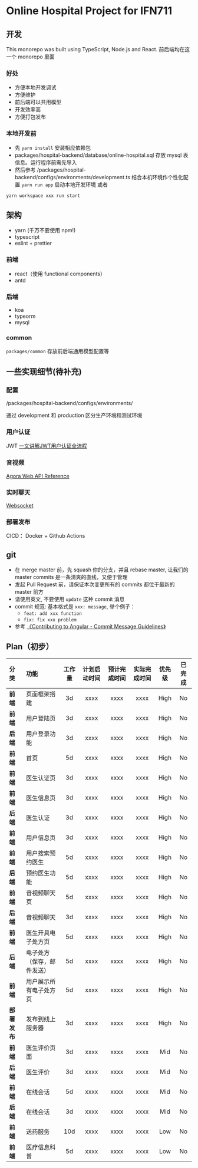 # Online Hospital Project for IFN711

## 开发
This monorepo was built using TypeScript, Node.js and React.
前后端均在这一个 monorepo 里面
### 好处
* 方便本地开发调试
* 方便维护
* 前后端可以共用模型
* 开发效率高
* 方便打包发布
### 本地开发前  
* 先 `yarn install` 安装相应依赖包
* packages/hospital-backend/database/online-hospital.sql 存放 mysql 表信息。运行程序前需先导入
* 然后参考 /packages/hospital-backend/configs/environments/development.ts 结合本机环境作个性化配置
`yarn run app` 启动本地开发环境
或者
```
yarn workspace xxx run start
```
## 架构

* yarn (千万不要使用 npm!)
* typescript
* eslint + prettier
  
### 前端
* react（使用 functional components）
* antd
  
### 后端
* koa
* typeorm
* mysql
### common
 `packages/common` 存放前后端通用模型配置等

## 一些实现细节(待补充)
### 配置
/packages/hospital-backend/configs/environments/

通过 development 和 production 区分生产环境和测试环境
### 用户认证
JWT
[一文讲解JWT用户认证全流程](https://zhuanlan.zhihu.com/p/158186278?from_voters_page=true)

### 音视频
[Agora Web API Reference](https://docs.agora.io/cn/faq/API%20Reference/web/index.html)

### 实时聊天
[Websocket](https://developer.mozilla.org/zh-CN/docs/Web/API/WebSocket)

### 部署发布
CICD： Docker + Github Actions

## git
* 在 merge master 前，先 squash 你的分支，并且 rebase master, 让我们的 master commits 是一条清爽的直线，又便于管理
* 发起 Pull Request 前，请保证本次变更所有的 commits 都位于最新的 master 前方
* 请使用英文, 不要使用 `update` 这种 commit 消息
* commit 规范: 基本格式是 `xxx: message`, 举个例子：
    * `feat: add xxx function`
    * `fix: fix xxx problem`
* 参考 [《Contributing to Angular - Commit Message Guidelines》](https://github.com/angular/angular/blob/master/CONTRIBUTING.md#-commit-message-guidelines)

## Plan（初步）

| 分类 | 功能 | 工作量 | 计划启动时间 | 预计完成时间 | 实际完成时间 | 优先级 | 已完成
| :-- | :-- | :--: | :--: | :--: | :--: | :--: | :--: |
| **前端** | 页面框架搭建 | 3d | xxxx | xxxx | xxxx | High | No |
| **前端** | 用户登陆页 | 3d | xxxx | xxxx | xxxx | High | No |
| **后端** | 用户登录功能 | 3d | xxxx | xxxx | xxxx | High | No |
| **前端** | 首页 | 5d | xxxx | xxxx | xxxx | High | No |
| **前端** | 医生认证页 | 3d | xxxx | xxxx | xxxx | High | No |
| **前端** | 医生信息页 | 3d | xxxx | xxxx | xxxx | High | No |
| **后端** | 医生认证 | 3d | xxxx | xxxx | xxxx | High | No |
| **前端** | 用户信息页 | 3d | xxxx | xxxx | xxxx | High | No |
| **前端** | 用户搜索预约医生 | 5d | xxxx | xxxx | xxxx | High | No |
| **后端** | 预约医生功能 | 5d | xxxx | xxxx | xxxx | High | No |
| **前端** | 音视频聊天页 | 5d | xxxx | xxxx | xxxx | High | No |
| **后端** | 音视频聊天 | 3d | xxxx | xxxx | xxxx | High | No |
| **前端** | 医生开具电子处方页 | 5d | xxxx | xxxx | xxxx | High | No |
| **后端** | 电子处方（保存，邮件发送） | 5d | xxxx | xxxx | xxxx | High | No |
| **前端** | 用户展示所有电子处方页 | 5d | xxxx | xxxx | xxxx | High | No |
| **部署发布** | 发布到线上服务器 | 3d | xxxx | xxxx | xxxx | High | No |
| **前端** | 医生评价页面 | 3d | xxxx | xxxx | xxxx | Mid | No |
| **后端** | 医生评价 | 3d | xxxx | xxxx | xxxx | Mid | No |
| **前端** | 在线会话 | 5d | xxxx | xxxx | xxxx | Mid | No |
| **后端** | 在线会话 | 3d | xxxx | xxxx | xxxx | Mid | No |
| **前端** | 送药服务 | 10d | xxxx | xxxx | xxxx | Low | No |
| **前端** | 医疗信息科普 | 5d | xxxx | xxxx | xxxx | Low | No |

